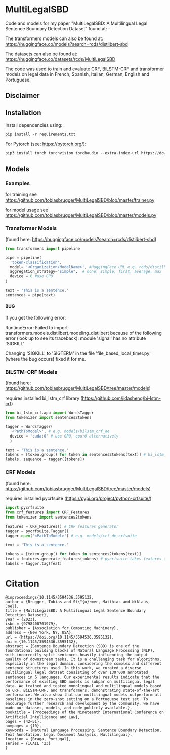 # MultiLegalSBD

Code and models for my paper "MultiLegalSBD: A Multilingual Legal Sentence Boundary Detection Dataset" found at: -

The transformers models can also be found at: https://huggingface.co/models?search=rcds/distilbert-sbd

The datasets can also be found at: https://huggingface.co/datasets/rcds/MultiLegalSBD

The code was used to train and evaluate CRF, BiLSTM-CRF and transformer models on legal data in French, Spanish, Italian, German, English and Portuguese.

## Disclaimer

## Installation

Install dependencies using:
```py
pip install -r requirements.txt
```

For Pytorch (see: https://pytorch.org/):
```py
pip3 install torch torchvision torchaudio --extra-index-url https://download.pytorch.org/whl/cu117
```

## Models
### Examples
for training see https://github.com/tobiasbrugger/MultiLegalSBD/blob/master/trainer.py

for model usage see https://github.com/tobiasbrugger/MultiLegalSBD/blob/master/models.py

### Transformer Models 
(found here: https://huggingface.co/models?search=rcds/distilbert-sbd)

```py
from transformers import pipeline

pipe = pipeline(
  'token-classification',
  model= '<Organization/ModelName>', #HuggingFace URL e.g. rcds/distilbert-SBD-fr-judgements-laws
  aggregation_strategy="simple",  # none, simple, first, average, max
  device = 0 #use GPU
)

text = 'This is a sentence.'
sentences = pipe(text)
```

#### BUG
If you get the following error:

RuntimeError: Failed to import transformers.models.distilbert.modeling_distilbert because of the following error (look up to see its traceback):
module 'signal' has no attribute 'SIGKILL'

Changing 'SIGKILL' to 'SIGTERM' in the file 'file_based_local_timer.py' (where the bug occurs) fixed it for me.

### BiLSTM-CRF Models
(found here: https://github.com/tobiasbrugger/MultiLegalSBD/tree/master/models)

requires installed bi_lstm_crf library (https://github.com/jidasheng/bi-lstm-crf)

```py
from bi_lstm_crf.app import WordsTagger
from tokenizer import sentences2tokens

tagger = WordsTagger(
  '<PathToModel>', # e.g. models/bilstm_crf_de
  device = 'cuda:0' # use GPU, cpu:0 alternatively
  )

text = 'This is a sentence.'
tokens = [token.group() for token in sentences2tokens(text)] # bi_lstm_crf requires pre-tokenized input text
labels, sequence = tagger([tokens])
```

### CRF Models
(found here: https://github.com/tobiasbrugger/MultiLegalSBD/tree/master/models)

requires installed pycrfsuite (https://pypi.org/project/python-crfsuite/)
```py
import pycrfsuite
from crf_features import CRF_Features
from tokenizer import sentences2tokens

features = CRF_Features() # CRF features generator
tagger = pycrfsuite.Tagger()
tagger.open('<PathToModel>') # e.g. models/crf_de.crfsuite

text = 'This is a sentence.'

tokens = [token.group() for token in sentences2tokens(text)] 
feat = features.generate_features(tokens) # pycrfsuite takes features as input rather than tokenized text
labels = tagger.tag(feat)
```

# Citation
```
@inproceedings{10.1145/3594536.3595132,
author = {Brugger, Tobias and St\"{u}rmer, Matthias and Niklaus, Joel},
title = {MultiLegalSBD: A Multilingual Legal Sentence Boundary Detection Dataset},
year = {2023},
isbn = {9798400701979},
publisher = {Association for Computing Machinery},
address = {New York, NY, USA},
url = {https://doi.org/10.1145/3594536.3595132},
doi = {10.1145/3594536.3595132},
abstract = {Sentence Boundary Detection (SBD) is one of the foundational building blocks of Natural Language Processing (NLP), with incorrectly split sentences heavily influencing the output quality of downstream tasks. It is a challenging task for algorithms, especially in the legal domain, considering the complex and different sentence structures used. In this work, we curated a diverse multilingual legal dataset consisting of over 130'000 annotated sentences in 6 languages. Our experimental results indicate that the performance of existing SBD models is subpar on multilingual legal data. We trained and tested monolingual and multilingual models based on CRF, BiLSTM-CRF, and transformers, demonstrating state-of-the-art performance. We also show that our multilingual models outperform all baselines in the zero-shot setting on a Portuguese test set. To encourage further research and development by the community, we have made our dataset, models, and code publicly available.},
booktitle = {Proceedings of the Nineteenth International Conference on Artificial Intelligence and Law},
pages = {42–51},
numpages = {10},
keywords = {Natural Language Processing, Sentence Boundary Detection, Text Annotation, Legal Document Analysis, Multilingual},
location = {Braga, Portugal},
series = {ICAIL '23}
}
```
